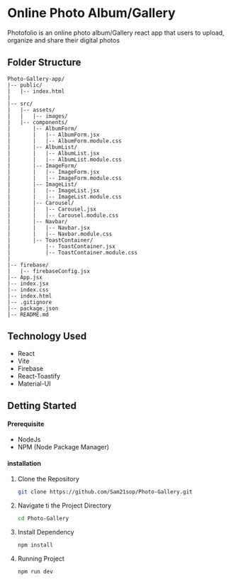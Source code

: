 # Online Photo Album/Gallery
Photofolio is an online photo album/Gallery react app that users to upload, organize and share their digital photos


## Folder Structure

``` 
Photo-Gallery-app/
|-- public/
|   |-- index.html
|
|-- src/
|   |-- assets/
|   |   |-- images/ 
|   |-- components/
|       |-- AlbumForm/
|       |   |-- AlbumForm.jsx
|       |   |-- AlbumForm.module.css
|       |-- AlbumList/
|       |   |-- AlbumList.jsx
|       |   |-- AlbumList.module.css
|       |-- ImageForm/
|       |   |-- ImageForm.jsx
|       |   |-- ImageForm.module.css
|       |-- ImageList/
|       |   |-- ImageList.jsx
|       |   |-- ImageList.module.css
|       |-- Carousel/
|       |   |-- Carousel.jsx
|       |   |-- Carousel.module.css
|       |-- Navbar/
|       |   |-- Navbar.jsx
|       |   |-- Navbar.module.css
|       |-- ToastContainer/
|           |-- ToastContainer.jsx
|           |-- ToastContainer.module.css
|   
|-- firebase/
|   |-- firebaseConfig.jsx
|-- App.jsx
|-- index.jsx
|-- index.css
|-- index.html
|-- .gitignore
|-- package.json
|-- README.md

```


## Technology Used
- React
- Vite
- Firebase
- React-Toastify
- Material-UI

## Detting Started

#### Prerequisite
- NodeJs
- NPM (Node Package Manager)

#### installation
1. Clone the Repository
    ```bash
    git clone https://github.com/Sam21sop/Photo-Gallery.git

2. Navigate ti the Project Directory
    ```bash
    cd Photo-Gallery

3. Install Dependency
    ```bash
    npm install

4. Running Project
    ```bash
    npm run dev

